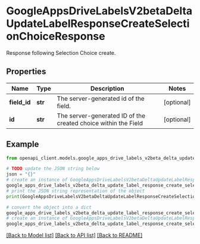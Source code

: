 # GoogleAppsDriveLabelsV2betaDeltaUpdateLabelResponseCreateSelectionChoiceResponse

Response following Selection Choice create.

## Properties

Name | Type | Description | Notes
------------ | ------------- | ------------- | -------------
**field_id** | **str** | The server-generated id of the field. | [optional] 
**id** | **str** | The server-generated ID of the created choice within the Field | [optional] 

## Example

```python
from openapi_client.models.google_apps_drive_labels_v2beta_delta_update_label_response_create_selection_choice_response import GoogleAppsDriveLabelsV2betaDeltaUpdateLabelResponseCreateSelectionChoiceResponse

# TODO update the JSON string below
json = "{}"
# create an instance of GoogleAppsDriveLabelsV2betaDeltaUpdateLabelResponseCreateSelectionChoiceResponse from a JSON string
google_apps_drive_labels_v2beta_delta_update_label_response_create_selection_choice_response_instance = GoogleAppsDriveLabelsV2betaDeltaUpdateLabelResponseCreateSelectionChoiceResponse.from_json(json)
# print the JSON string representation of the object
print(GoogleAppsDriveLabelsV2betaDeltaUpdateLabelResponseCreateSelectionChoiceResponse.to_json())

# convert the object into a dict
google_apps_drive_labels_v2beta_delta_update_label_response_create_selection_choice_response_dict = google_apps_drive_labels_v2beta_delta_update_label_response_create_selection_choice_response_instance.to_dict()
# create an instance of GoogleAppsDriveLabelsV2betaDeltaUpdateLabelResponseCreateSelectionChoiceResponse from a dict
google_apps_drive_labels_v2beta_delta_update_label_response_create_selection_choice_response_from_dict = GoogleAppsDriveLabelsV2betaDeltaUpdateLabelResponseCreateSelectionChoiceResponse.from_dict(google_apps_drive_labels_v2beta_delta_update_label_response_create_selection_choice_response_dict)
```
[[Back to Model list]](../README.md#documentation-for-models) [[Back to API list]](../README.md#documentation-for-api-endpoints) [[Back to README]](../README.md)



